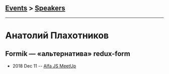 ## [Events](../README.md) > [Speakers](../speakers.md)
---

# Анатолий Плахотников

## Formik — «альтернатива» redux-form
- 2018 Dec 11 -- [Alfa JS MeetUp](https://www.youtube.com/watch?v=dCXvQkvSyQg&t=6230s)    
